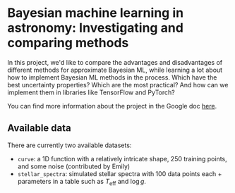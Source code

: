 # Bayesian machine learning in astronomy: Investigating and comparing methods

In this project, we'd like to compare the advantages and disadvantages of different methods for approximate Bayesian ML, while learning a lot about how to implement Bayesian ML methods in the process. Which have the best uncertainty properties? Which are the most practical? And how can we implement them in libraries like TensorFlow and PyTorch?

You can find more information about the project in the Google doc [here](https://docs.google.com/document/d/1vhYWhdmTzp7xzw0ISpkbWc5ozvJIVMqzucH9viglvrs/edit?usp=sharing).


## Available data
There are currently two available datasets:

* `curve`: a 1D function with a relatively intricate shape, 250 training points, and some noise (contributed by Emily)
* `stellar_spectra`: simulated stellar spectra with 100 data points each + parameters in a table such as $T_\text{eff}$ and $\log g$.